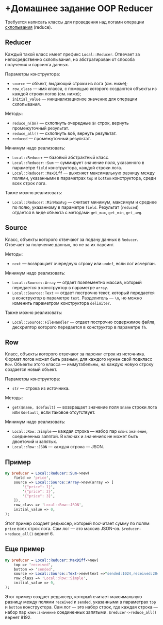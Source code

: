 +Домашнее задание OOP Reducer
============================

Требуется написать классы для проведения над логами операции [схлопывания](https://en.wikipedia.org/wiki/Fold_(higher-order_function)) (reduce).

Reducer
-------

Каждый такой класс имеет префикс `Local::Reducer`. Отвечает за непосредственно схлопывания, но абстрагирован от способа получения и парсинга данных.

Параметры конструктора:
* `source` — объект, выдающий строки из лога (см. ниже);
* `row_class` — имя класса, с помощью которого создаются объекты из каждой строки логов (см. ниже);
* `initial_value` — инициализационое значение для операции схлопывания.

Методы:
* `reduce_n($n)` — схлопнуть очередные `$n` строк, вернуть промежуточный результат.
* `reduce_all()` — схлопнуть всё, вернуть результат.
* `reduced` — промежуточный результат.

Минимум надо реализовать:
* `Local::Reducer` — базовый абстрактный класс.
* `Local::Reducer::Sum` — суммирует значение поля, указанного в параметре `field` конструктора, каждой строки лога.
* `Local::Reducer::MaxDiff` — выясняет максимальную разницу между полями, указанными в параметрах `top` и `bottom` конструктора, среди всех строк лога.

Также можно реализовать:
* `Local::Reducer::MinMaxAvg` — считает минимум, максимум и среднее по полю, указанному в параметре `field`. Результат (`reduced`) отдается в виде объекта с методами `get_max`, `get_min`, `get_avg`.

Source
------

Класс, объекты которого отвечают за подачу данных в `Reducer`. Отвечает за получение данных, но не за их парсинг.

Методы:
* `next` — возвращает очередную строку или `undef`, если лог исчерпан.

Минимум надо реализовать:
* `Local::Source::Array` — отдает поэлементно массив, который передается в конструктор в параметре `array`.
* `Local::Source::Text` — отдает построчно текст, который передается в конструктор в параметре `text`. Разделитель — `\n`, но можно изменить параметром конструктора `delimiter`.

Также можно реализовать:
* `Local::Source::FileHandler` — отдает построчно содержимое файла, дескриптор которого передается в конструктор в параметре `fh`.

Row
---

Класс, объекты которого отвечают за парсинг строк из источника. Формат логов может быть разным, для каждого нужен свой подкласс `Row`. Объекты этого класса — иммутабельны, на каждую новую строку создается новый объект.

Параметры конструктора:
* `str` — строка из источника.

Методы:
* `get($name, $default)` — возвращает значение поля `$name` строки лога или `$default`, если таковое отсутствует.

Минимум надо реализовать:
* `Local::Row::Simple` — каждая строка — набор пар `ключ:значение`, соединенных запятой. В ключах и значениях не может быть двоеточий и запятых.
* `Local::Row::JSON` — каждая строка — JSON.

Пример
------

```perl
my $reducer = Local::Reducer::Sum->new(
    field => 'price',
    source => Local::Source::Array->new(array => [
        '{"price": 1}',
        '{"price": 2}',
        '{"price": 3}',
    ]),
    row_class => 'Local::Row::JSON',
    initial_value => 0,
);
```
Этот пример создает редьюсер, который посчитает сумму по полям `price` всех строк лога. Сам лог — это массив JSON-ов. `$reducer->reduce_all()` вернет 6.

Еще пример
----------

```perl
my $reducer = Local::Reducer::MaxDiff->new(
    top => 'received',
    bottom => 'sended',
    source => Local::Source::Text->new(text =>"sended:1024,received:2048\nsended:2048,received:10240"),
    row_class => 'Local::Row::Simple',
    initial_value => 0,
);
```
Этот пример создает редьюсер, который считает максимальную разницу между полями `received` и `sended`, указанными в параметрах `top` и `bottom` конструктора. Сам лог — это набор строк, где каждая строка — набор пар `ключ:значение` соединенных запятыми. `$reducer->reduce_all()` вернет 8192.
